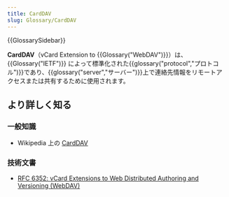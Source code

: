 ```yaml
---
title: CardDAV
slug: Glossary/CardDAV
---
```


{{GlossarySidebar}}

**CardDAV**（vCard Extension to {{Glossary("WebDAV")}}）は、{{Glossary("IETF")}} によって標準化された{{glossary("protocol","プロトコル")}}であり、{{glossary("server","サーバー")}}上で連絡先情報をリモートアクセスまたは共有するために使用されます。

## より詳しく知る

### 一般知識

- Wikipedia 上の [CardDAV](https://ja.wikipedia.org/wiki/CardDAV)

### 技術文書

- [RFC 6352: vCard Extensions to Web Distributed Authoring and Versioning (WebDAV)](http://tools.ietf.org/html/rfc6352)
